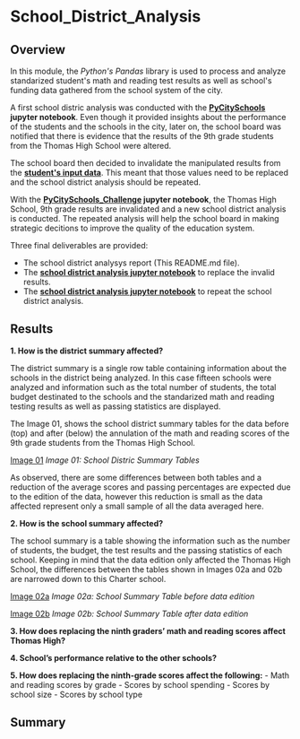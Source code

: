 # School_District_Analysis

## Overview

In this module, the *Python's Pandas* library is used to process and analyze standarized student's math and reading test results as well as school's funding data gathered from the school system of the city.

A first school distric analysis was conducted with the **[PyCitySchools](./Module/PyCitySchools.ipynb) jupyter notebook**. Even though it provided insights about the performance of the students and the schools in the city, later on, the school board was notified that there is evidence that the results of the 9th grade students from the Thomas High School were altered.

The school board then decided to invalidate the manipulated results from the **[student's input data](./Resources/students_complete.csv)**. This meant that those values need to be replaced and the school district analysis should be repeated.

With the **[PyCitySchools_Challenge](./PyCitySchools_Challenge.ipynb) jupyter notebook**, the Thomas High School, 9th grade results are invalidated and a new school district analysis is conducted. The repeated analysis will help the school board in making strategic decitions to improve the quality of the education system.

Three final deliverables are provided:

- The school district analysys report (This README.md file).
- The **[school district analysis jupyter notebook](./PyCitySchools_Challenge.ipynb)** to replace the invalid results.
- The **[school district analysis jupyter notebook](./PyCitySchools_Challenge.ipynb)** to repeat the school district analysis.

## Results

**1. How is the district summary affected?**

The district summary is a single row table containing information about the schools in the district being analyzed. In this case fifteen schools were analyzed and information such as the total number of students, the total budget destinated to the schools and the standarized math and reading testing results as well as passing statistics are displayed.

The Image 01, shows the school district summary tables for the data before (top) and after (below) the annulation of the math and reading scores of the 9th grade students from the Thomas High School.

[Image 01](./Resources/01_Distric_Summary.png)
*Image 01: School Distric Summary Tables*

As observed, there are some differences between both tables and a reduction of the average scores and passing percentages are expected due to the edition of the data, however this reduction is small as the data affected represent only a small sample of all the data averaged here.

**2. How is the school summary affected?**

The school summary is a table showing the information such as the number of students, the budget, the test results and the passing statistics of each school. Keeping in mind that the data edition only affected the Thomas High School, the differences between the tables shown in Images 02a and 02b are narrowed down to this Charter school.  

[Image 02a](./Resources/02a_School_Summary_Before.png)
*Image 02a: School Summary Table before data edition*

[Image 02b](./Resources/02b_School_Summary_After.png)
*Image 02b: School Summary Table after data edition*

**3. How does replacing the ninth graders’ math and reading scores affect Thomas High?**

**4. School’s performance relative to the other schools?**

**5. How does replacing the ninth-grade scores affect the following:**
    - Math and reading scores by grade
    - Scores by school spending
    - Scores by school size
    - Scores by school type

## Summary

<!-- Summarize four changes in the updated school district analysis after reading and math scores for the ninth grade at Thomas High School have been replaced with NaNs -->

<!-- ![Image3](./Resources/Code_part02.png)

*Image 3: PyPoll Python 3 script, total number of votes and vote count by county & candidate* -->